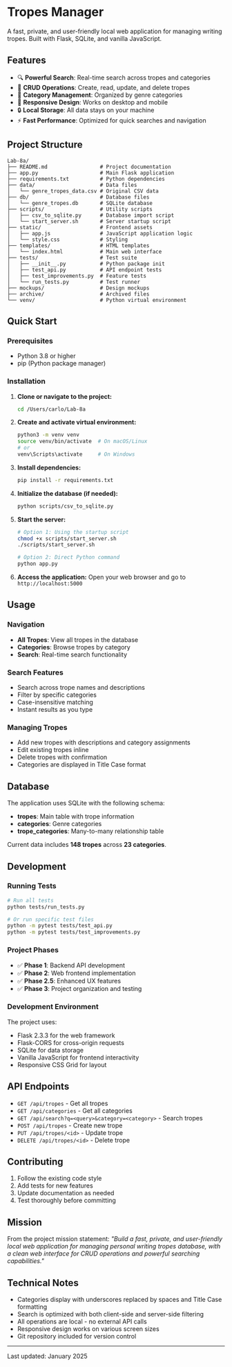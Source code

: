 # Tropes Manager

A fast, private, and user-friendly local web application for managing writing tropes. Built with Flask, SQLite, and vanilla JavaScript.

## Features

- 🔍 **Powerful Search**: Real-time search across tropes and categories
- 📝 **CRUD Operations**: Create, read, update, and delete tropes
- 🎯 **Category Management**: Organized by genre categories
- 📱 **Responsive Design**: Works on desktop and mobile
- 🔒 **Local Storage**: All data stays on your machine
- ⚡ **Fast Performance**: Optimized for quick searches and navigation

## Project Structure

```
Lab-8a/
├── README.md                 # Project documentation
├── app.py                    # Main Flask application
├── requirements.txt          # Python dependencies
├── data/                     # Data files
│   └── genre_tropes_data.csv # Original CSV data
├── db/                       # Database files
│   └── genre_tropes.db       # SQLite database
├── scripts/                  # Utility scripts
│   ├── csv_to_sqlite.py      # Database import script
│   └── start_server.sh       # Server startup script
├── static/                   # Frontend assets
│   ├── app.js                # JavaScript application logic
│   └── style.css             # Styling
├── templates/                # HTML templates
│   └── index.html            # Main web interface
├── tests/                    # Test suite
│   ├── __init__.py           # Python package init
│   ├── test_api.py           # API endpoint tests
│   ├── test_improvements.py  # Feature tests
│   └── run_tests.py          # Test runner
├── mockups/                  # Design mockups
├── archive/                  # Archived files
└── venv/                     # Python virtual environment
```

## Quick Start

### Prerequisites

- Python 3.8 or higher
- pip (Python package manager)

### Installation

1. **Clone or navigate to the project:**
   ```bash
   cd /Users/carlo/Lab-8a
   ```

2. **Create and activate virtual environment:**
   ```bash
   python3 -m venv venv
   source venv/bin/activate  # On macOS/Linux
   # or
   venv\Scripts\activate     # On Windows
   ```

3. **Install dependencies:**
   ```bash
   pip install -r requirements.txt
   ```

4. **Initialize the database (if needed):**
   ```bash
   python scripts/csv_to_sqlite.py
   ```

5. **Start the server:**
   ```bash
   # Option 1: Using the startup script
   chmod +x scripts/start_server.sh
   ./scripts/start_server.sh
   
   # Option 2: Direct Python command
   python app.py
   ```

6. **Access the application:**
   Open your web browser and go to `http://localhost:5000`

## Usage

### Navigation
- **All Tropes**: View all tropes in the database
- **Categories**: Browse tropes by category
- **Search**: Real-time search functionality

### Search Features
- Search across trope names and descriptions
- Filter by specific categories
- Case-insensitive matching
- Instant results as you type

### Managing Tropes
- Add new tropes with descriptions and category assignments
- Edit existing tropes inline
- Delete tropes with confirmation
- Categories are displayed in Title Case format

## Database

The application uses SQLite with the following schema:

- **tropes**: Main table with trope information
- **categories**: Genre categories
- **trope_categories**: Many-to-many relationship table

Current data includes **148 tropes** across **23 categories**.

## Development

### Running Tests
```bash
# Run all tests
python tests/run_tests.py

# Or run specific test files
python -m pytest tests/test_api.py
python -m pytest tests/test_improvements.py
```

### Project Phases
- ✅ **Phase 1**: Backend API development
- ✅ **Phase 2**: Web frontend implementation  
- ✅ **Phase 2.5**: Enhanced UX features
- ✅ **Phase 3**: Project organization and testing

### Development Environment
The project uses:
- Flask 2.3.3 for the web framework
- Flask-CORS for cross-origin requests
- SQLite for data storage
- Vanilla JavaScript for frontend interactivity
- Responsive CSS Grid for layout

## API Endpoints

- `GET /api/tropes` - Get all tropes
- `GET /api/categories` - Get all categories
- `GET /api/search?q=<query>&category=<category>` - Search tropes
- `POST /api/tropes` - Create new trope
- `PUT /api/tropes/<id>` - Update trope
- `DELETE /api/tropes/<id>` - Delete trope

## Contributing

1. Follow the existing code style
2. Add tests for new features
3. Update documentation as needed
4. Test thoroughly before committing

## Mission

From the project mission statement: *"Build a fast, private, and user-friendly local web application for managing personal writing tropes database, with a clean web interface for CRUD operations and powerful searching capabilities."*

## Technical Notes

- Categories display with underscores replaced by spaces and Title Case formatting
- Search is optimized with both client-side and server-side filtering
- All operations are local - no external API calls
- Responsive design works on various screen sizes
- Git repository included for version control

---

Last updated: January 2025